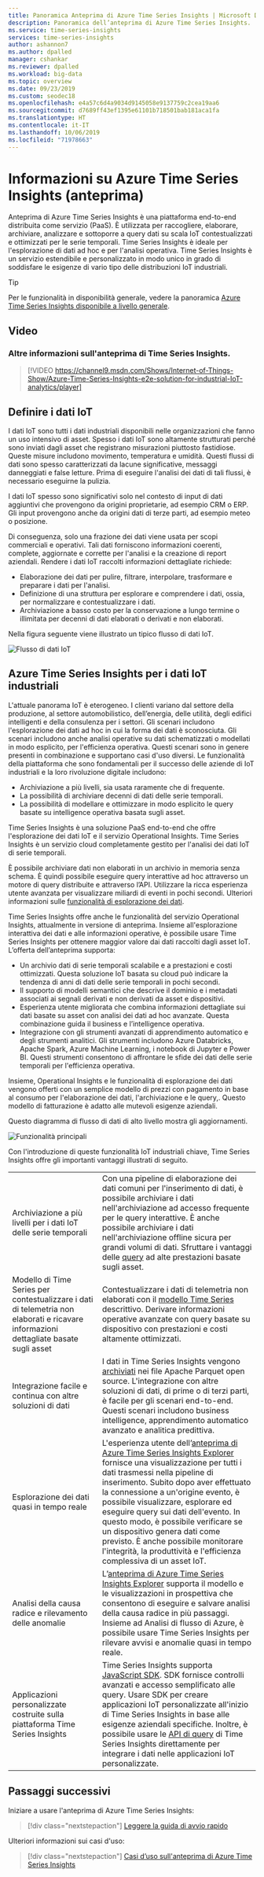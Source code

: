 ```yaml
---
title: Panoramica Anteprima di Azure Time Series Insights | Microsoft Docs
description: Panoramica dell’anteprima di Azure Time Series Insights.
ms.service: time-series-insights
services: time-series-insights
author: ashannon7
ms.author: dpalled
manager: cshankar
ms.reviewer: dpalled
ms.workload: big-data
ms.topic: overview
ms.date: 09/23/2019
ms.custom: seodec18
ms.openlocfilehash: e4a57c6d4a9034d9145058e9137759c2cea19aa6
ms.sourcegitcommit: d7689ff43ef1395e61101b718501bab181aca1fa
ms.translationtype: HT
ms.contentlocale: it-IT
ms.lasthandoff: 10/06/2019
ms.locfileid: "71978663"
---
```

# <a name="what-is-azure-time-series-insights-preview"></a>Informazioni su Azure Time Series Insights (anteprima)

Anteprima di Azure Time Series Insights è una piattaforma end-to-end distribuita come servizio (PaaS). È utilizzata per raccogliere, elaborare, archiviare, analizzare e sottoporre a query dati su scala IoT contestualizzati e ottimizzati per le serie temporali. Time Series Insights è ideale per l'esplorazione di dati ad hoc e per l'analisi operativa. Time Series Insights è un servizio estendibile e personalizzato in modo unico in grado di soddisfare le esigenze di vario tipo delle distribuzioni IoT industriali.

> [!TIP]
> Per le funzionalità in disponibilità generale, vedere la panoramica [Azure Time Series Insights disponibile a livello generale](time-series-insights-overview.md).

## <a name="video"></a>Video

### <a name="learn-more-about-azure-time-series-insights-preview-br"></a>Altre informazioni sull'anteprima di Time Series Insights. </br>

> [!VIDEO https://channel9.msdn.com/Shows/Internet-of-Things-Show/Azure-Time-Series-Insights-e2e-solution-for-industrial-IoT-analytics/player]

## <a name="define-iot-data"></a>Definire i dati IoT

I dati IoT sono tutti i dati industriali disponibili nelle organizzazioni che fanno un uso intensivo di asset. Spesso i dati IoT sono altamente strutturati perché sono inviati dagli asset che registrano misurazioni piuttosto fastidiose. Queste misure includono movimento, temperatura e umidità. Questi flussi di dati sono spesso caratterizzati da lacune significative, messaggi danneggiati e false letture. Prima di eseguire l'analisi dei dati di tali flussi, è necessario eseguirne la pulizia.

I dati IoT spesso sono significativi solo nel contesto di input di dati aggiuntivi che provengono da origini proprietarie, ad esempio CRM o ERP. Gli input provengono anche da origini dati di terze parti, ad esempio meteo o posizione.

Di conseguenza, solo una frazione dei dati viene usata per scopi commerciali e operativi. Tali dati forniscono informazioni coerenti, complete, aggiornate e corrette per l'analisi e la creazione di report aziendali. Rendere i dati IoT raccolti informazioni dettagliate richiede:

* Elaborazione dei dati per pulire, filtrare, interpolare, trasformare e preparare i dati per l'analisi.
* Definizione di una struttura per esplorare e comprendere i dati, ossia, per normalizzare e contestualizzare i dati.
* Archiviazione a basso costo per la conservazione a lungo termine o illimitata per decenni di dati elaborati o derivati e non elaborati.

Nella figura seguente viene illustrato un tipico flusso di dati IoT.

  ![Flusso di dati IoT][1]

## <a name="azure-time-series-insights-for-industrial-iot"></a>Azure Time Series Insights per i dati IoT industriali

L'attuale panorama IoT è eterogeneo. I clienti variano dal settore della produzione, al settore automobilistico, dell’energia, delle utilità, degli edifici intelligenti e della consulenza per i settori. Gli scenari includono l'esplorazione dei dati ad hoc in cui la forma dei dati è sconosciuta. Gli scenari includono anche analisi operative su dati schematizzati o modellati in modo esplicito, per l'efficienza operativa. Questi scenari sono in genere presenti in combinazione e supportano casi d'uso diversi. Le funzionalità della piattaforma che sono fondamentali per il successo delle aziende di IoT industriali e la loro rivoluzione digitale includono:

- Archiviazione a più livelli, sia usata raramente che di frequente.
- La possibilità di archiviare decenni di dati delle serie temporali.
- La possibilità di modellare e ottimizzare in modo esplicito le query basate su intelligence operativa basata sugli asset.

Time Series Insights è una soluzione PaaS end-to-end che offre l'esplorazione dei dati IoT e il servizio Operational Insights. Time Series Insights è un servizio cloud completamente gestito per l'analisi dei dati IoT di serie temporali.

È possibile archiviare dati non elaborati in un archivio in memoria senza schema. È quindi possibile eseguire query interattive ad hoc attraverso un motore di query distribuite e attraverso l’API. Utilizzare la ricca esperienza utente avanzata per visualizzare miliardi di eventi in pochi secondi. Ulteriori informazioni sulle [funzionalità di esplorazione dei dati](./time-series-insights-overview.md).

Time Series Insights offre anche le funzionalità del servizio Operational Insights, attualmente in versione di anteprima. Insieme all'esplorazione interattiva dei dati e alle informazioni operative, è possibile usare Time Series Insights per ottenere maggior valore dai dati raccolti dagli asset IoT. L’offerta dell’anteprima supporta:

* Un archivio dati di serie temporali scalabile e a prestazioni e costi ottimizzati. Questa soluzione IoT basata su cloud può indicare la tendenza di anni di dati delle serie temporali in pochi secondi.
* Il supporto di modelli semantici che descrive il dominio e i metadati associati ai segnali derivati e non derivati da asset e dispositivi.
* Esperienza utente migliorata che combina informazioni dettagliate sui dati basate su asset con analisi dei dati ad hoc avanzate. Questa combinazione guida il business e l’intelligence operativa.
* Integrazione con gli strumenti avanzati di apprendimento automatico e degli strumenti analitici. Gli strumenti includono Azure Databricks, Apache Spark, Azure Machine Learning, i notebook di Jupyter e Power BI. Questi strumenti consentono di affrontare le sfide dei dati delle serie temporali per l'efficienza operativa.

Insieme, Operational Insights e le funzionalità di esplorazione dei dati vengono offerti con un semplice modello di prezzi con pagamento in base al consumo per l'elaborazione dei dati, l'archiviazione e le query,. Questo modello di fatturazione è adatto alle mutevoli esigenze aziendali.

Questo diagramma di flusso di dati di alto livello mostra gli aggiornamenti.

  ![Funzionalità principali][2]

Con l'introduzione di queste funzionalità IoT industriali chiave, Time Series Insights offre gli importanti vantaggi illustrati di seguito.

| | |
| ---| ---|
| Archiviazione a più livelli per i dati IoT delle serie temporali | Con una pipeline di elaborazione dei dati comuni per l'inserimento di dati, è possibile archiviare i dati nell'archiviazione ad accesso frequente per le query interattive. È anche possibile archiviare i dati nell'archiviazione offline sicura per grandi volumi di dati. Sfruttare i vantaggi delle [query](./time-series-insights-update-tsq.md) ad alte prestazioni basate sugli asset. |
| Modello di Time Series per contestualizzare i dati di telemetria non elaborati e ricavare informazioni dettagliate basate sugli asset | Contestualizzare i dati di telemetria non elaborati con il [modello Time Series](./time-series-insights-update-tsm.md) descrittivo. Derivare informazioni operative avanzate con query basate su dispositivo con prestazioni e costi altamente ottimizzati. |
| Integrazione facile e continua con altre soluzioni di dati | I dati in Time Series Insights vengono [archiviati](./time-series-insights-update-storage-ingress.md) nei file Apache Parquet open source. L'integrazione con altre soluzioni di dati, di prime o di terzi parti, è facile per gli scenari end-to-end. Questi scenari includono business intelligence, apprendimento automatico avanzato e analitica predittiva. |
| Esplorazione dei dati quasi in tempo reale | L'esperienza utente dell’[anteprima di Azure Time Series Insights Explorer](./time-series-insights-update-explorer.md) fornisce una visualizzazione per tutti i dati trasmessi nella pipeline di inserimento. Subito dopo aver effettuato la connessione a un'origine evento, è possibile visualizzare, esplorare ed eseguire query sui dati dell'evento. In questo modo, è possibile verificare se un dispositivo genera dati come previsto. È anche possibile monitorare l'integrità, la produttività e l'efficienza complessiva di un asset IoT. |
| Analisi della causa radice e rilevamento delle anomalie | L’[anteprima di Azure Time Series Insights Explorer](./time-series-insights-update-explorer.md) supporta il modello e le visualizzazioni in prospettiva che consentono di eseguire e salvare analisi della causa radice in più passaggi. Insieme ad Analisi di flusso di Azure, è possibile usare Time Series Insights per rilevare avvisi e anomalie quasi in tempo reale. |
| Applicazioni personalizzate costruite sulla piattaforma Time Series Insights | Time Series Insights supporta [JavaScript SDK](https://github.com/microsoft/tsiclient/blob/master/docs/API.md). SDK fornisce controlli avanzati e accesso semplificato alle query. Usare SDK per creare applicazioni IoT personalizzate all'inizio di Time Series Insights in base alle esigenze aziendali specifiche. Inoltre, è possibile usare le [API di query](./time-series-insights-update-tsq.md) di Time Series Insights direttamente per integrare i dati nelle applicazioni IoT personalizzate. |

## <a name="next-steps"></a>Passaggi successivi

Iniziare a usare l'anteprima di Azure Time Series Insights:

> [!div class="nextstepaction"]
> [Leggere la guida di avvio rapido](./time-series-insights-update-quickstart.md)

Ulteriori informazioni sui casi d'uso:

> [!div class="nextstepaction"]
> [Casi d’uso sull'anteprima di Azure Time Series Insights](./time-series-insights-update-use-cases.md)

<!-- Images -->
[1]: media/v2-update-overview/overview-one.png
[2]: media/v2-update-overview/overview-two.png
